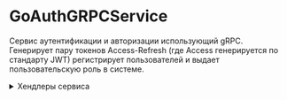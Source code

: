 # GoAuthGRPCService
Сервис аутентификации и авторизации использующий gRPC. Генерирует пару токенов Access-Refresh (где Access генерируется по стандарту JWT) регистрирует пользователей и выдает пользовательскую роль в системе.

<details>
  <summary>Хендлеры сервиса</summary>

1. `Register`:
   - Request: `RegisterRequest(username: string, password: string)`
   - Response: `RegisterResponse(user_id: uint32)`

2. `Login`:
   - Request: `LoginRequest(username: string, password: string, app_id: uint32)`
   - Response: `LoginResponse(access_token: string, refresh_token: string)`

3. `GetRole`:
   - Request: `GetRoleRequest(user_id: uint32)`
   - Response: `GetRoleResponse(role: uint32)`
</details>
